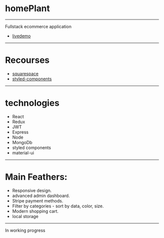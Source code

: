 # homePlant

---

Fullstack ecommerce application 

 - [livedemo](https://homeplant.netlify.app/)

---
# Recourses 

 - [squarespace](https://helicon-ferret-scfz.squarespace.com/config/)
 - [styled-components](https://styled-components.com/)
--- 

# technologies

- React
- Redux
- JWT
- Express
- Node
- MongoDb
- styled components
- material-ui

---

# Main Feathers:

- Responsive design.
- advanced admin dashboard.
- Stripe payment methods.
- Filter by categories - sort by data, color, size.
- Modern shopping cart.
- local storage

---

In working progress
